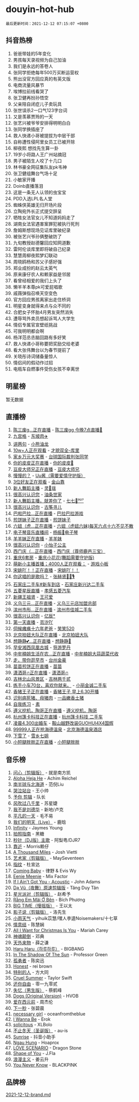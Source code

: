 # douyin-hot-hub

`最后更新时间：2021-12-12 07:15:07 +0800`

## 抖音热榜

1. 爸爸带娃的5年变化
1. 男孩每天录视频为自己加油
1. 我们是永远的答卷人
1. 张同学拒绝每年500万买断运营权
1. 熊出没官方回应真的有英文版
1. 电商流量风暴节
1. 埃博拉前线看哭了
1. 张卫健再扮孙悟空
1. 父亲陪自闭症儿子卖玩具
1. 张世误杀2一口气123字台词
1. 又是羡慕贾玲的一天
1. 张艺兴被爷爷安排得明明白白
1. 张同学换插座了
1. 救人快递小哥被提拔为中层干部
1. 自称遭性侵阿里女员工已被开除
1. 柳夜熙 想找先生算一卦
1. 19岁小将路人王广州站摘冠
1. 男子被陌生人咬了十几口
1. 林书豪全网征集队友pk韦神
1. 张卫健组舞台气场十足
1. 小敏家开播
1. Doinb直播落泪
1. 这是一条无人认领的虫宝宝
1. PDD入选LPL名人堂
1. 蜘蛛侠英雄无归开场片段
1. 立陶宛外长正式提交辞呈
1. 牺牲女法官女儿不知道妈妈走了
1. 湖南女法官遇害案罪犯被执行死刑
1. 詹姆斯想现场见证库里破纪录
1. 被张艺兴爷孙俩整破防了
1. 九旬教授赵德馨回应知网道歉
1. 雷阿伦谈库里即将破自己纪录
1. 慧慧周柳夜熙梦幻联动
1. 周晓鸥杨和苏父子感好强
1. 郑业成扮的赵云太英气
1. 原来康仔农人和赖家益是邻居
1. 看曾经相爱的我们上头了
1. 懒羊羊本尊pk可爱屁唱歌
1. 戚薇弹指召唤天空变色
1. 官方回应男孩离家出走住桥洞
1. 明星变身就得来点与众不同的
1. 合肥女子怀胎4月男友突然消失
1. 遭辱骂外卖员想起诉骂人大学生
1. 情侣专属官宣壁纸挑战
1. 可我明明都会啊
1. 杨洋范丞丞脑回路有多好笑
1. 救人快递小哥称要把奖励交给老婆
1. 看大张伟舞台以为春节提前了
1. 关晓彤诗词储备量惊人
1. 情侣间的假动作过招
1. 电瓶车自燃事件受伤女孩不幸离世

## 明星榜

暂无数据

## 直播榜

1. [陈三废g...正在直播](https://webcast.amemv.com/webcast/reflow/7040561109484866336) - [陈三废gg 今晚7点直播🎁](https://www.iesdouyin.com/share/user/83307044560?sec_uid=MS4wLjABAAAAPrwjPeBPCOAiC9Qg9lLGN9ny69RZKye_K54L6zu95NI)
1. [九宫格](https://webcast.amemv.com/webcast/reflow/7040585844335463181) - [东坡肉✈️](https://www.iesdouyin.com/share/user/4160198571989278?sec_uid=MS4wLjABAAAANmE8U-T1xYRABRSTRprlSkz0toyrNO3xhKH4uNlH871WzdWdQXbO_pZgOtB1X3Kl)
1. [讲两句](https://webcast.amemv.com/webcast/reflow/7040560618843147049) - [小熊油龙](https://www.iesdouyin.com/share/user/92452411361?sec_uid=MS4wLjABAAAAmtw15p3a3wYlG3aM8mYG7h3cXP94kqg7lG6M8hYUTUU)
1. [10w+人正在观看](https://webcast.amemv.com/webcast/reflow/7040583267459877673) - [才貌双全-库里](https://www.iesdouyin.com/share/user/4196179492740435?sec_uid=MS4wLjABAAAAEhmR2FBAvF00_JIG2Ru9JiA-4QQocTLnTTajRj1EORewM-hWCkerWgxJa2dqe8Bd)
1. [家乡万元大奖赛](https://webcast.amemv.com/webcast/reflow/7040474473243282183) - [台球国际裁判张同学](https://www.iesdouyin.com/share/user/72680409521?sec_uid=MS4wLjABAAAA2wLZ-2fuv8fXMUWBOANt22WhxZlJ_t2wyFXHKi6D67g)
1. [你的皮皮正在直播](https://webcast.amemv.com/webcast/reflow/7040560439108946700) - [你的皮皮🐰](https://www.iesdouyin.com/share/user/2277789309090599?sec_uid=MS4wLjABAAAAFoNuZYFrcjof66pYKoZJGyyj6kPulIDk5NB00j47ZH1xp0ghXlGTExNagf_L0s2x)
1. [豆皮大师兄正在直播](https://webcast.amemv.com/webcast/reflow/7040583761439869733) - [豆皮大师兄](https://www.iesdouyin.com/share/user/1063979932718648?sec_uid=MS4wLjABAAAAujZpL9rGkJudv-n1jC3lNy8BNHSzUSeYwEsyLoo7BFH273Ta2VLqQH_QPGCJ-Xp-)
1. [慢慢的？](https://webcast.amemv.com/webcast/reflow/7040574070525709092) - [Uu酱（需要爱情守护版）](https://www.iesdouyin.com/share/user/3800368741353172?sec_uid=MS4wLjABAAAA7m82zV_QKUUp0bkwztrlyYVQxopxX3wDxEQFb-145swMFXEWh0CDkgeX5PucIdYR)
1. [3位好友正在观看](https://webcast.amemv.com/webcast/reflow/7040471804888009508) - [金山靠](https://www.iesdouyin.com/share/user/106033409688286?sec_uid=MS4wLjABAAAATwCMT3K4Mk7USxPdIHGoemZ15p2s1lT23k6aFpnLtPc)
1. [新人舞蹈主播](https://webcast.amemv.com/webcast/reflow/7040552458808085289) - [灵🦌瑶](https://www.iesdouyin.com/share/user/1548557637400004?sec_uid=MS4wLjABAAAAfAOFy_5pYIvRtWaVi_c6-8GBLDtxZn4AbQssLrJweOnSwPalUMFx8PwDyZSBzd0l)
1. [很高兴认识您](https://webcast.amemv.com/webcast/reflow/7040571715449113357) - [油条世家](https://www.iesdouyin.com/share/user/24304341408?sec_uid=MS4wLjABAAAAqWzNSjX73iGTecxTXtwlVHet4Pw-6gAUaADa7iNhM60)
1. [新人舞蹈主播，就差你了](https://webcast.amemv.com/webcast/reflow/7040582171693746979) - [七七💃⁹²⁷](https://www.iesdouyin.com/share/user/1099939027619936?sec_uid=MS4wLjABAAAAepSrOY2C8AuEHBVuHCQMhWgmb2ZhLSFjgN-LLFI9FR8BbknfYPq7IK5nrNH99nAG)
1. [很高兴认识你](https://webcast.amemv.com/webcast/reflow/7040570863191706383) - [古筝寻儿](https://www.iesdouyin.com/share/user/105368266699?sec_uid=MS4wLjABAAAAzu0SNq3J_LpywheAmfvqaGrzNzhq-PrbACSfkq7QM2M)
1. [巴啦巴拉...正在直播](https://webcast.amemv.com/webcast/reflow/7037986138145000228) - [巴拉巴拉游戏](https://www.iesdouyin.com/share/user/2933131207250763?sec_uid=MS4wLjABAAAAZBUmi_KekVwcdHDC6qGqB-T8hSYDQrcgPBFkHuKrruBiARwTic4Zxdc5TK6l9aSL)
1. [煎饼妹子正在直播](https://webcast.amemv.com/webcast/reflow/7040510832228207392) - [煎饼妹子](https://www.iesdouyin.com/share/user/67778089955?sec_uid=MS4wLjABAAAAsTQ5uzgSgi5gRsxdsKsm6u2sVe7TUhoXBih4_-YLwLE)
1. [六妞（虎...正在直播](https://webcast.amemv.com/webcast/reflow/7040572788478216999) - [六妞（虎妞六妹)每天六点十六不见不散](https://www.iesdouyin.com/share/user/377867929916078?sec_uid=MS4wLjABAAAAg751EZYHLkY5pAvjL9Qt0dU-SmbkYJq-Y5KXbztSCS0)
1. [电子琴音乐直播间](https://webcast.amemv.com/webcast/reflow/7040575471540538119) - [杨振🎹电子琴](https://www.iesdouyin.com/share/user/93285225583?sec_uid=MS4wLjABAAAAq3tYzbgrtUVUGegGsKXG_Szv67q1gtmBlWRohP--MUA)
1. [羊羊妹正在直播](https://webcast.amemv.com/webcast/reflow/7040583548484651813) - [羊羊妹](https://www.iesdouyin.com/share/user/4477658169873576?sec_uid=MS4wLjABAAAAiHvYiyE9ta42vdktw0mqAbCNuR_iKWHpicy9Apg6QzHpoEXKl5x_wju0JMiZoqxE)
1. [很高兴认识你](https://webcast.amemv.com/webcast/reflow/7040404056367467272) - [小怡子公主](https://www.iesdouyin.com/share/user/2692024151316540?sec_uid=MS4wLjABAAAAYuX0YRNMwzDIpoG_asKOGsNGA2K9HDLAiLJIT_fWNv_9L-YtFLgNeTsqzbXuxn9u)
1. [西门庆（...正在直播](https://webcast.amemv.com/webcast/reflow/7040566491347110691) - [西门庆（尊师鹿邑三宝）](https://www.iesdouyin.com/share/user/475408713910171?sec_uid=MS4wLjABAAAArIGiBgekhuirKwyI_faoaYTeRhChhlCQ1NPe23tf_jU)
1. [重庆6套房](https://webcast.amemv.com/webcast/reflow/7040573832272284447) - [重庆小花花(舞蹈需要守护版)](https://www.iesdouyin.com/share/user/3615618181118302?sec_uid=MS4wLjABAAAAUPZlR0JOXwLzVT_wk8xZ1w90NhELhWBHXXeUfWplANyamI76OLeXuA_FdwzWHZE5)
1. [萌新小主播首播；4000人正在观看；](https://webcast.amemv.com/webcast/reflow/7039139808681151240) - [游戏小板](https://www.iesdouyin.com/share/user/107657909754?sec_uid=MS4wLjABAAAAa3KyzdcLZ50C8dw8qLqbp63AoTHxDfeSzQbPXBOLwJM)
1. [宋姚吖！！正在直播](https://webcast.amemv.com/webcast/reflow/7040574351510424357) - [宋姚吖！！](https://www.iesdouyin.com/share/user/3870750571510856?sec_uid=MS4wLjABAAAAfmiyolvP6wgNwirdFc7kylAuSUgugUIjPWl3Mq60bAbnpQZ7e7TyRHK-s-aRB9tK)
1. [你这唱的是歌吗？](https://webcast.amemv.com/webcast/reflow/7040570795575331615) - [张赫贤🐝🎹🎙](https://www.iesdouyin.com/share/user/59844985767?sec_uid=MS4wLjABAAAAKFxGUlr58IetnKAM-qOymrZe-9ItJhdFfSFpOyZz0OM)
1. [石家庄二手车#新车到店](https://webcast.amemv.com/webcast/reflow/7040583546762775329) - [石家庄新兴达二手车](https://www.iesdouyin.com/share/user/80774527076?sec_uid=MS4wLjABAAAA_UAqAKllG1SE56cmLlqBBKWOCzm5iiytJH_k6gXo4Ak)
1. [五菱星辰直播](https://webcast.amemv.com/webcast/reflow/7040575024683600648) - [孝感五菱汽车](https://www.iesdouyin.com/share/user/111577392615?sec_uid=MS4wLjABAAAAPfBc1otKh0jO2YWf5CK99gqAV2RFDEgOHj37ir6Je4A)
1. [新疆王祖贤](https://webcast.amemv.com/webcast/reflow/7040501481119714055) - [王可爱](https://www.iesdouyin.com/share/user/72539190672?sec_uid=MS4wLjABAAAAl4iGJai93ymw69faKv-1UX3oJqNVVmAvebQf6CwPUyg)
1. [义乌三元...正在直播](https://webcast.amemv.com/webcast/reflow/7040578566215797537) - [义乌三元店加盟总部](https://www.iesdouyin.com/share/user/3448526674343277?sec_uid=MS4wLjABAAAAkNUUENkKD0Xe_WflKqgrPi-UqigzToQf8AXanx7jLqT4HssPJ7SYYM3prU3Drtlg)
1. [滨州市彤...正在直播](https://webcast.amemv.com/webcast/reflow/7040583168432278307) - [滨州市佳城二手车](https://www.iesdouyin.com/share/user/773656598285774?sec_uid=MS4wLjABAAAAL2xsg8C68gJGbZCAFxzypVPWVhh36TspzyN_StOwLwE)
1. [很高兴认识你](https://webcast.amemv.com/webcast/reflow/7040579400802355976) - [亿辰*](https://www.iesdouyin.com/share/user/104914004998?sec_uid=MS4wLjABAAAAsYQlan6BcibQ73qyugIpNz8HdBiDYFkkBfpT60mRBSc)
1. [第一天直播](https://webcast.amemv.com/webcast/reflow/7040583689197095680) - [芸汐吖](https://www.iesdouyin.com/share/user/1613692301742532?sec_uid=MS4wLjABAAAA6Q3f3PA9tVUnzAkgYTnviAwjGGuGf5YNz5J7t8obovYPK-O1T3kT7DohJG7TjHr2)
1. [伺候瘫痪十六年老爸](https://webcast.amemv.com/webcast/reflow/7040583972836887327) - [笑笑520](https://www.iesdouyin.com/share/user/98681378478?sec_uid=MS4wLjABAAAAsAvx_SKoUbsndPH0W6IzZor5OTbj7am1Ijqcmz_31Sw)
1. [北京拍妞大队正在直播](https://webcast.amemv.com/webcast/reflow/7040581238582790948) - [北京拍妞大队](https://www.iesdouyin.com/share/user/44404544126605?sec_uid=MS4wLjABAAAAxzTTnorxYMl5fZQWs-K7RayNhB5GhJZB0Td29m_ZU1I)
1. [想静静💕...正在直播](https://webcast.amemv.com/webcast/reflow/7040584330972220201) - [想静静💋](https://www.iesdouyin.com/share/user/61174620097547?sec_uid=MS4wLjABAAAAYs9sZNrgng1GDzsD6PzKrE2CuXsZxx7PjkIkT3Za4Ws)
1. [早安湘西凤凰古城](https://webcast.amemv.com/webcast/reflow/7040584537146952483) - [导游罗丹](https://www.iesdouyin.com/share/user/3280585466844919?sec_uid=MS4wLjABAAAAwcl9jAglDuQ-ohisGOGxPQiBPXz3NBN7GrLHGlP_EUs7up7LGzqCcEq-cc0jn-e3)
1. [中牟楠姐生活在农…正在直播](https://webcast.amemv.com/webcast/reflow/7040549984294521636) - [中牟楠姐大蒜蔬菜代收](https://www.iesdouyin.com/share/user/60836766290?sec_uid=MS4wLjABAAAAmGhl8YyHhfz2ty6I6v7VC9dcVuARG1jEIkPFL8T7ESw)
1. [走，带你逛早市](https://webcast.amemv.com/webcast/reflow/7040576238901398307) - [台州金豪](https://www.iesdouyin.com/share/user/1099935842308381?sec_uid=MS4wLjABAAAAS6KSQtDfyv9LDniU9W19UCZLUichA_rdQoeNTaNiod-ftKaCIe-_qYEM2AFxRi7u)
1. [苗苗煎饼正在直播](https://webcast.amemv.com/webcast/reflow/7040562770932173608) - [苗苗](https://www.iesdouyin.com/share/user/2691220012795629?sec_uid=MS4wLjABAAAAplMdXpHwj1HB1cCK6VEOU1q_omlmOX8OcmaqclyCdgWmi_L3mTErVcXiFqwQZUmp)
1. [潇洒哥🔥正在直播](https://webcast.amemv.com/webcast/reflow/7040573508782394116) - [潇洒哥🔥](https://www.iesdouyin.com/share/user/2181883040378583?sec_uid=MS4wLjABAAAABn4ahjfZZogZMkVYld3hyHBwnbWqqmfgONOn7mKNEn_q95gA7sOJabO_UJbJVyE6)
1. [吉林北山风景区](https://webcast.amemv.com/webcast/reflow/7040546959534394151) - [吉林两千贰](https://www.iesdouyin.com/share/user/4124973868265934?sec_uid=MS4wLjABAAAA09BUCrlGnNM0tCvwUzXf1gJHJzM88wnf2CG81VARbP3iqufre3ZhwsuCnXymOUvM)
1. [练手小车70台，喜欢你就来。](https://webcast.amemv.com/webcast/reflow/7040565354858416907) - [小丽金诚二手车](https://www.iesdouyin.com/share/user/106227624243?sec_uid=MS4wLjABAAAA4M3dIBqBOo0OF7Uom4PmrIFI6wykSac-OITIXyT1EpA)
1. [香猪王子正在直播](https://webcast.amemv.com/webcast/reflow/7040580612201204515) - [香猪王子 早上6.30开播](https://www.iesdouyin.com/share/user/111627064836?sec_uid=MS4wLjABAAAAiPPH5RG7lNYuNDn8pnsZX-ejShsF1lN6bIUlmcuX6pw)
1. [识别病死猪、母猪肉](https://webcast.amemv.com/webcast/reflow/7040581232576826143) - [一品嫩香土猪](https://www.iesdouyin.com/share/user/86717067578?sec_uid=MS4wLjABAAAATtcc1mp_wZIjnI_bh-3Y-V1vVKgtn2pCEcnlRWpbCSk)
1. [自我练习](https://webcast.amemv.com/webcast/reflow/7040575108100000549) - [素](https://www.iesdouyin.com/share/user/66350953923?sec_uid=MS4wLjABAAAAmLIfIeJYfEmT3aQ5E7C5bxeDBWejokgnQVshBTs0buY)
1. [遵义挖机，陶哥正在直播](https://webcast.amemv.com/webcast/reflow/7040578948366863108) - [遵义挖机，陶哥](https://www.iesdouyin.com/share/user/2849546311051774?sec_uid=MS4wLjABAAAA2xXHV7qCTXA7jpNTWwMD-SN4Zzk-hGLOvoUyuarZ4IiFx0NjdNKS7pI-Z1aQh8c9)
1. [杭州篷卡科技正在直播](https://webcast.amemv.com/webcast/reflow/7040566022931335950) - [杭州篷卡科技  二手车](https://www.iesdouyin.com/share/user/915263097929787?sec_uid=MS4wLjABAAAAoj46U3gtmmYq56BMk4V0lCYcQlHGewaFJynR_lOVor0)
1. [凌晨4.300出婚车](https://webcast.amemv.com/webcast/reflow/7040549071832009487) - [鞍山越野改装GUOHUI4X4国辉](https://www.iesdouyin.com/share/user/2176668617421812?sec_uid=MS4wLjABAAAAa-BT2QcJ9R2R3rzyin9BuZuGl8S16ZmBKtW6g07KEKhQG4arJEoGZ9AxmN8mbHkn)
1. [99999人正在抢海德温泉](https://webcast.amemv.com/webcast/reflow/7040582372144073511) - [北京海德温泉酒店](https://www.iesdouyin.com/share/user/3342114687036839?sec_uid=MS4wLjABAAAA6V_fNnh0aDMA45XkF_2RHae6YkOsFZstfCAds6gyd6Ilfo-dQTh02EIJgDMaqwDI)
1. [下雪了](https://webcast.amemv.com/webcast/reflow/7040539264962038563) - [雪乡七姐](https://www.iesdouyin.com/share/user/87542334836?sec_uid=MS4wLjABAAAADyqLtcbJXQKp0EZiKWct8pTv1eRPiVG9Xf1ymZRSU38)
1. [小短腿胖胖正在直播](https://webcast.amemv.com/webcast/reflow/7040579581648112387) - [小短腿胖胖](https://www.iesdouyin.com/share/user/4037008569141040?sec_uid=MS4wLjABAAAAXwofFsoX-izri6IaN3eA_cDeFz_JynckSaxFF1xBIOUgsYWC1ihUK-Pda-b6agoq)

## 音乐榜

1. [问心（剪辑版）](https://sf6-cdn-tos.douyinstatic.com/obj/tos-cn-ve-2774/2d8f35de85334f56ae2353f8daef63d2) - 就是南方凯
1. [Aloha Heja He](https://sf6-cdn-tos.douyinstatic.com/obj/tos-cn-ve-2774/59a06c12650341f8b6e82b97c7a20b90) - Achim Reichel
1. [南半球与北海道](https://sf3-cdn-tos.douyinstatic.com/obj/tos-cn-ve-2774/0d1a6b330cf84ad39b8cf600a2849fbc) - 范倪Liu
1. [哭泣站台]() - 王小帅
1. [予你 剪辑](https://sf6-cdn-tos.douyinstatic.com/obj/tos-cn-ve-2774/81338df63fc64aa5a879e0eca063afc8) - 队长
1. [风吹过八千里](https://sf6-cdn-tos.douyinstatic.com/obj/tos-cn-ve-2774/a1a6ff5c96de4f13890fedc3fd6d4c76) - 苏星婕
1. [我不是刘德华]() - 新地/卢克
1. [平凡的一天]() - 毛不易
1. [我们的明天（Live）](https://sf6-cdn-tos.douyinstatic.com/obj/tos-cn-ve-2774/50b758549f904df7a2963c5be52535af) - 鹿晗
1. [Infinity](https://sf6-cdn-tos.douyinstatic.com/obj/tos-cn-ve-2774/7861e9af59e04a7aa61cb096ab7a5652) - Jaymes Young
1. [拍照指南]() - 黑糖
1. [秒针（DJ版）主歌](https://sf6-cdn-tos.douyinstatic.com/obj/tos-cn-ve-2774/19fee1960e4a408c9039a80d27e58189) - 阿梨粤/DJR7
1. [靠近]() - Morris赖仔
1. [A Thousand Miles]() - Josh Vietti
1. [艺术家（剪辑版）](https://sf6-cdn-tos.douyinstatic.com/obj/tos-cn-ve-2774/afc2f416a1004398942e225bff8d44fb) - MaySeventeen
1. [指纹](https://sf6-cdn-tos.douyinstatic.com/obj/tos-cn-ve-2774/3b53eb1e5db241b6849e56104809dd2c) - 杜宣达
1. [Coming Baby](https://sf6-cdn-tos.douyinstatic.com/obj/tos-cn-ve-2774/f02fe2dbebf642a6ba6faa6c3b9853ad) - 律野 & Evis Wy
1. [Eenie Meenie](https://sf3-cdn-tos.douyinstatic.com/obj/tos-cn-ve-2774/41086f9587e44036823d9782d42be7e2) - Mix Factor
1. [If I Ain't Got You - Acoustic](https://sf6-cdn-tos.douyinstatic.com/obj/tos-cn-ve-2774/30b9229284e54f27b3d877b2e4a2f7f3) - John Adams
1. [Dạ Vũ（夜舞）原速剪辑版](https://sf6-cdn-tos.douyinstatic.com/obj/tos-cn-ve-2774/95dc029a0dfd4865bbe861993fb97adf) - Tăng Duy Tân
1. [星光派对（剪辑版）]() - 赵希予
1. [Rằng Em Mãi Ở Bên](https://sf6-cdn-tos.douyinstatic.com/obj/tos-cn-ve-2774/59a03192db1b4d9486f28a1b04e9abeb) - Bích Phương
1. [BIG TIME（慢摇版）]() - 王以太
1. [影子说（剪辑版）]() - 洛先生
1. [小雨天气]() - yihuik苡慧/嘿人李逵Noisemakers/十七草
1. [情意结](https://sf3-cdn-tos.douyinstatic.com/obj/tos-cn-ve-2774/642038f85e2944ab84ac01d460d13682) - 陈慧娴
1. [All I Want for Christmas Is You](https://sf3-cdn-tos.douyinstatic.com/obj/tos-cn-ve-2774/a6e8364f27b14b3a84dfe9cabbfcff0e) - Mariah Carey
1. [神魂颠倒](https://sf6-cdn-tos.douyinstatic.com/obj/tos-cn-ve-2774/35bf9a0f55b140cbad2ef9c9fd1c355a) - 邓典
1. [天外来物]() - 薛之谦
1. [Haru Haru（하루하루）](https://sf6-cdn-tos.douyinstatic.com/obj/tos-cn-ve-2774/940c04aa98154ee7bdbaaa2ad9f28aec) - BIGBANG
1. [In The Shadow Of The Sun]() - Professor Green
1. [孤勇者]() - 陈奕迅
1. [Honest](https://sf6-cdn-tos.douyinstatic.com/obj/tos-cn-ve-2774/1eb1b51d47e845aa8af3f97d0179a8e6) - rei brown
1. [特别的人]() - 方大同
1. [Cruel Summer](https://sf6-cdn-tos.douyinstatic.com/obj/tos-cn-ve-2774/b35ad770e6d4495abefaa493fa46b555) - Taylor Swift
1. [还你自由]() - 零一九零贰
1. [失忆（男生版）](https://sf6-cdn-tos.douyinstatic.com/obj/tos-cn-ve-2774/886488823e4d448e9cefef2df680d397) - 蔡鹤峰
1. [Dogs (Original Version)](https://sf3-cdn-tos.douyinstatic.com/obj/tos-cn-ve-2774/d3679b1ec20f48cb8b38eb5445299b38) - HVOB
1. [爱在西元前]() - 周杰伦
1. [下一秒](https://sf6-cdn-tos.douyinstatic.com/obj/tos-cn-ve-2774/16eedda97153423db2501ff6373be86a) - 张碧晨
1. [necessary girl](https://sf3-cdn-tos.douyinstatic.com/obj/tos-cn-ve-2774/357e1cc9d4564b0db7f589d498e98d2d) - oceanfromtheblue
1. [I Wanna Be](https://sf3-cdn-tos.douyinstatic.com/obj/tos-cn-ve-2774/8ddf406dac164d6798847f32de9e52e9) - Erok
1. [solicitous]() - XLBolo
1. [不止冬天（圣诞版）]() - au-is
1. [Sunrise](https://sf6-cdn-tos.douyinstatic.com/obj/tos-cn-ve-2774/bb0b72d46f474ff090de9a6bbf33b8bf) - 抖音小助手
1. [Ngau Hung](https://sf6-cdn-tos.douyinstatic.com/obj/tos-cn-ve-2774/fe5b05b2ffb64697a7fa68eaa202c953) - Hoaprox
1. [LOVE SCENARIO](https://sf3-cdn-tos.douyinstatic.com/obj/tos-cn-ve-2774/25822197988c41c3b476d82741550f52) - Dragon Stone
1. [Shape of You](https://sf6-cdn-tos.douyinstatic.com/obj/tos-cn-ve-2774/af2950a1d5e34ad18f7c2cb23bc46e19) - J.Fla
1. [浪漫主义]() - 姜云升
1. [You Never Know](https://sf6-cdn-tos.douyinstatic.com/obj/tos-cn-ve-2774/93ea07db32c04cdb818583f2df1e50bd) - BLACKPINK

## 品牌榜

[2021-12-12-brand.md](2021-12-12-brand.md)
